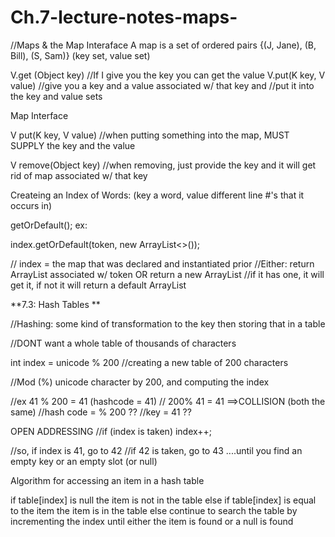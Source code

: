 # Ch.7-lecture-notes-maps-

//Maps & the Map Interaface
A map is a set of ordered pairs
{(J, Jane), (B, Bill), (S, Sam)}
(key set, value set)

V.get (Object key) //If I give you the key you can get the value
V.put(K key, V value) //give you a key and a value associated w/ that key and 
                      //put it into the key and value sets

Map Interface

V put(K key, V value)    //when putting something into the map, MUST SUPPLY the key and the value

V remove(Object key)     //when removing, just provide the key and it will get rid of map associated w/ that key

Createing an Index of Words:
(key a word, value different line #'s that it occurs in)

 getOrDefault(); 
ex: 

index.getOrDefault(token, new ArrayList<>()); 

// index = the map that was declared and instantiated prior
//Either: return ArrayList associated w/ token OR return a new ArrayList
//if it has one, it will get it, if not it will return a default ArrayList

**7.3: Hash Tables **

//Hashing: some kind of transformation to the key then storing that in a table

//DONT want a whole table of thousands of characters

int index = unicode % 200 //creating a new table of 200 characters

//Mod (%) unicode character by 200, and computing the index

//ex 41 % 200 = 41 (hashcode = 41)
//   200% 41 = 41   ==>COLLISION (both the same)
//hash code = % 200 ??
//key = 41 ??

OPEN ADDRESSING
//if (index is taken) 
  index++; 

//so, if index is 41, go to 42
//if 42 is taken, go to 43 ....until you find an empty key or an empty slot (or null)

Algorithm for accessing an item in a hash table

if table[index] is null
  the item is not in the table 
else if table[index] is equal to the item
  the item is in the table
else
  continue to search the table by incrementing the index until either the
  item is found or a null is found 
  
  
  
  
  
